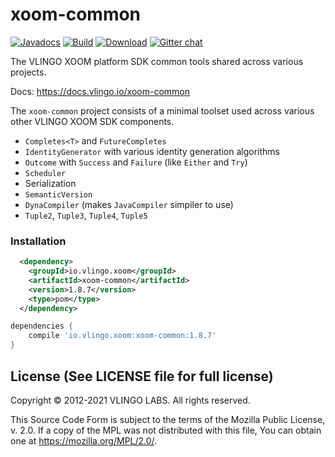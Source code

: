# xoom-common

[![Javadocs](http://javadoc.io/badge/io.vlingo.xoom/xoom-common.svg?color=brightgreen)](http://javadoc.io/doc/io.vlingo.xoom/xoom-common) [![Build](https://github.com/vlingo/xoom-common/workflows/Build/badge.svg)](https://github.com/vlingo/xoom-common/actions?query=workflow%3ABuild) [![Download](https://img.shields.io/maven-central/v/io.vlingo.xoom/xoom-common?label=maven)](https://search.maven.org/artifact/io.vlingo.xoom/xoom-common) [![Gitter chat](https://badges.gitter.im/gitterHQ/gitter.png)](https://gitter.im/vlingo-platform-java/community)

The VLINGO XOOM platform SDK common tools shared across various projects.

Docs: https://docs.vlingo.io/xoom-common

The `xoom-common` project consists of a minimal toolset used across various other VLINGO XOOM SDK components.

  - `Completes<T>` and `FutureCompletes`
  - `IdentityGenerator` with various identity generation algorithms
  - `Outcome` with `Success` and `Failure` (like `Either` and `Try`)
  - `Scheduler`
  - Serialization
  - `SemanticVersion`
  - `DynaCompiler` (makes `JavaCompiler` simpiler to use)
  - `Tuple2`, `Tuple3`, `Tuple4`, `Tuple5`

### Installation

```xml
  <dependency>
    <groupId>io.vlingo.xoom</groupId>
    <artifactId>xoom-common</artifactId>
    <version>1.8.7</version>
    <type>pom</type>
  </dependency>
```

```gradle
dependencies {
    compile 'io.vlingo.xoom:xoom-common:1.8.7'
}
```


License (See LICENSE file for full license)
-------------------------------------------
Copyright © 2012-2021 VLINGO LABS. All rights reserved.

This Source Code Form is subject to the terms of the
Mozilla Public License, v. 2.0. If a copy of the MPL
was not distributed with this file, You can obtain
one at https://mozilla.org/MPL/2.0/.
